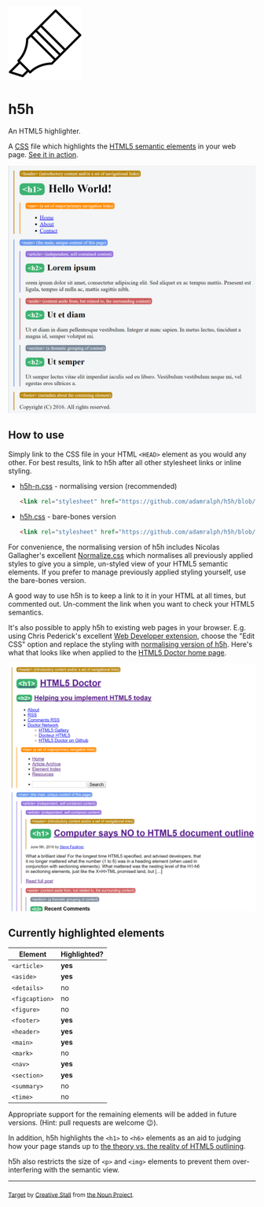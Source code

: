 <img src="img/h5h.png" width="150" />

# h5h

An HTML5 highlighter.

A [CSS](https://en.wikipedia.org/wiki/Cascading_Style_Sheets) file which highlights the [HTML5 semantic elements](http://www.w3schools.com/html/html5_semantic_elements.asp) in your web page. [See it in action](https://jsfiddle.net/adamralph/x5kjy8ag/4/).

<img src="img/hello-world.png" width="695" />

## How to use

Simply link to the CSS file in your HTML `<HEAD>` element as you would any other. For best results, link to h5h after all other stylesheet links or inline styling.

- [h5h-n.css](https://raw.githubusercontent.com/adamralph/h5h/master/h5h-n.css) - normalising version (recommended)
  ```html
  <link rel="stylesheet" href="https://github.com/adamralph/h5h/blob/master/h5h-n.css" />
  ```

- [h5h.css](https://raw.githubusercontent.com/adamralph/h5h/master/h5h.css) - bare-bones version
  ```html
  <link rel="stylesheet" href="https://github.com/adamralph/h5h/blob/master/h5h.css" />
  ```

For convenience, the normalising version of h5h includes Nicolas Gallagher's excellent [Normalize.css](https://necolas.github.io/normalize.css/) which normalises all previously applied styles to give you a simple, un-styled view of your HTML5 semantic elements. If you prefer to manage previously applied styling yourself, use the bare-bones version.

A good way to use h5h is to keep a link to it in your HTML at all times, but commented out. Un-comment the link when you want to check your HTML5 semantics.

It's also possible to apply h5h to existing web pages in your browser. E.g. using Chris Pederick's excellent [Web Developer extension](http://chrispederick.com/work/web-developer/), choose the "Edit CSS" option and replace the styling with [normalising version of h5h](https://github.com/adamralph/h5h/blob/master/h5h-n.css). Here's what that looks like when applied to the [HTML5 Doctor home page](http://html5doctor.com/).

<img src="img/html5doctor.png" width="811" />

## Currently highlighted elements

| Element        | Highlighted? |
|----------------|--------------|
| `<article>`    | **yes**      |
| `<aside>`      | **yes**      |
| `<details>`    | no           |
| `<figcaption>` | no           |
| `<figure>`     | no           |
| `<footer>`     | **yes**      |
| `<header>`     | **yes**      |
| `<main>`       | **yes**      |
| `<mark>`       | no           |
| `<nav>`        | **yes**      |
| `<section>`    | **yes**      |
| `<summary>`    | no           |
| `<time>`       | no           |

Appropriate support for the remaining elements will be added in future versions. (Hint: pull requests are welcome :wink:).

In addition, h5h highlights the `<h1>` to `<h6>` elements as an aid to judging how your page stands up to [the theory vs. the reality of HTML5 outlining](http://html5doctor.com/computer-says-no-to-html5-document-outline/).

h5h also restricts the size of `<p>` and `<img>` elements to prevent them over-interfering with the semantic view.

---

<sub>[Target](https://thenounproject.com/term/target/127693) by [ Creative Stall](https://thenounproject.com/creativestall/) from [the Noun Project](https://thenounproject.com/).</sub>

